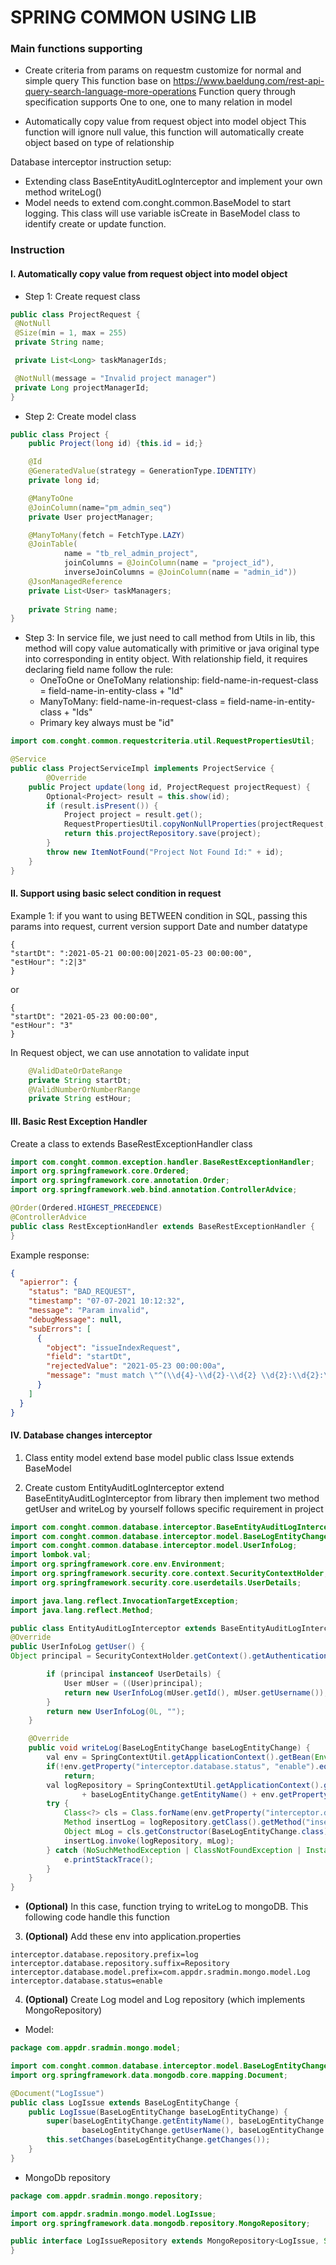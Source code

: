 # SPRING COMMON USING LIB

### Main functions supporting
- Create criteria from params on requestm customize for normal and simple query
This function base on https://www.baeldung.com/rest-api-query-search-language-more-operations
Function query through specification supports One to one, one to many relation in model

- Automatically copy value from request object into model object
This function will ignore null value, this function will automatically create object based on type of relationship
  
Database interceptor instruction setup:
- Extending class BaseEntityAuditLogInterceptor and implement your own method writeLog()
- Model needs to extend com.conght.common.BaseModel to start logging. This class will use variable
isCreate in BaseModel class to identify create or update function. 

### Instruction 
#### I. Automatically copy value from request object into model object
- Step 1: Create request class
```Java
public class ProjectRequest {
 @NotNull
 @Size(min = 1, max = 255)
 private String name;

 private List<Long> taskManagerIds;

 @NotNull(message = "Invalid project manager")
 private Long projectManagerId;
}
```
- Step 2: Create model class
```Java
public class Project {
    public Project(long id) {this.id = id;}

    @Id
    @GeneratedValue(strategy = GenerationType.IDENTITY)
    private long id;

    @ManyToOne
    @JoinColumn(name="pm_admin_seq")
    private User projectManager;

    @ManyToMany(fetch = FetchType.LAZY)
    @JoinTable(
            name = "tb_rel_admin_project",
            joinColumns = @JoinColumn(name = "project_id"),
            inverseJoinColumns = @JoinColumn(name = "admin_id"))
    @JsonManagedReference
    private List<User> taskManagers;
    
    private String name;
}
```
- Step 3: In service file, we just need to call method from Utils in lib, this method will copy value automatically with primitive or java original type into corresponding in 
entity object. With relationship field, it requires declaring field name follow the rule:
  + OneToOne or OneToMany relationship: field-name-in-request-class = field-name-in-entity-class + "Id"
  + ManyToMany: field-name-in-request-class = field-name-in-entity-class + "Ids"
  + Primary key always must be "id"
```Java
import com.conght.common.requestcriteria.util.RequestPropertiesUtil;

@Service
public class ProjectServiceImpl implements ProjectService {
        @Override
    public Project update(long id, ProjectRequest projectRequest) {
        Optional<Project> result = this.show(id);
        if (result.isPresent()) {
            Project project = result.get();
            RequestPropertiesUtil.copyNonNullProperties(projectRequest, project);
            return this.projectRepository.save(project);
        }
        throw new ItemNotFound("Project Not Found Id:" + id);
    }
}
```

#### II. Support using basic select condition in request 
Example 1: if you want to using BETWEEN condition in SQL, passing this params into request, current version support 
Date and number datatype
```
{
"startDt": ":2021-05-21 00:00:00|2021-05-23 00:00:00",
"estHour": ":2|3"
}
```
or
```
{
"startDt": "2021-05-23 00:00:00",
"estHour": "3"
}
```

In Request object, we can use annotation to validate input
```java
    @ValidDateOrDateRange
    private String startDt;
    @ValidNumberOrNumberRange
    private String estHour;
```

#### III. Basic Rest Exception Handler
Create a class to extends BaseRestExceptionHandler class
```java
import com.conght.common.exception.handler.BaseRestExceptionHandler;
import org.springframework.core.Ordered;
import org.springframework.core.annotation.Order;
import org.springframework.web.bind.annotation.ControllerAdvice;

@Order(Ordered.HIGHEST_PRECEDENCE)
@ControllerAdvice
public class RestExceptionHandler extends BaseRestExceptionHandler {
}
```
Example response:
```json
{
  "apierror": {
    "status": "BAD_REQUEST",
    "timestamp": "07-07-2021 10:12:32",
    "message": "Param invalid",
    "debugMessage": null,
    "subErrors": [
      {
        "object": "issueIndexRequest",
        "field": "startDt",
        "rejectedValue": "2021-05-23 00:00:00a",
        "message": "must match \"^(\\d{4}-\\d{2}-\\d{2} \\d{2}:\\d{2}:\\d{2})$|^:(\\d{4}-\\d{2}-\\d{2} \\d{2}:\\d{2}:\\d{2})\\|(\\d{4}-\\d{2}-\\d{2} \\d{2}:\\d{2}:\\d{2})$\""
      }
    ]
  }
}
```

#### IV. Database changes interceptor 
1. Class entity model extend base model
   public class Issue extends BaseModel 
   
2. Create custom EntityAuditLogInterceptor extend BaseEntityAuditLogInterceptor from library then
implement two method getUser and writeLog by yourself follows specific requirement in project

```java
import com.conght.common.database.interceptor.BaseEntityAuditLogInterceptor;
import com.conght.common.database.interceptor.model.BaseLogEntityChange;
import com.conght.common.database.interceptor.model.UserInfoLog;
import lombok.val;
import org.springframework.core.env.Environment;
import org.springframework.security.core.context.SecurityContextHolder;
import org.springframework.security.core.userdetails.UserDetails;

import java.lang.reflect.InvocationTargetException;
import java.lang.reflect.Method;

public class EntityAuditLogInterceptor extends BaseEntityAuditLogInterceptor {
@Override
public UserInfoLog getUser() {
Object principal = SecurityContextHolder.getContext().getAuthentication().getPrincipal();

        if (principal instanceof UserDetails) {
            User mUser = ((User)principal);
            return new UserInfoLog(mUser.getId(), mUser.getUsername());
        }
        return new UserInfoLog(0L, "");
    }

    @Override
    public void writeLog(BaseLogEntityChange baseLogEntityChange) {
        val env = SpringContextUtil.getApplicationContext().getBean(Environment.class);
        if(!env.getProperty("interceptor.database.status", "enable").equals("enable"))
            return;
        val logRepository = SpringContextUtil.getApplicationContext().getBean(env.getProperty("interceptor.database.repository.prefix", "log")
                + baseLogEntityChange.getEntityName() + env.getProperty("interceptor.database.repository.suffix", "Repository"));
        try {
            Class<?> cls = Class.forName(env.getProperty("interceptor.database.model.prefix", "Log") + baseLogEntityChange.getEntityName());
            Method insertLog = logRepository.getClass().getMethod("insert", Object.class);
            Object mLog = cls.getConstructor(BaseLogEntityChange.class).newInstance(baseLogEntityChange);
            insertLog.invoke(logRepository, mLog);
        } catch (NoSuchMethodException | ClassNotFoundException | InstantiationException | IllegalAccessException | InvocationTargetException e) {
            e.printStackTrace();
        }
    }
}
```

   + **(Optional)** In this case, function trying to writeLog to mongoDB. This following code handle this function
    
3. **(Optional)** Add these env into application.properties
```properties
interceptor.database.repository.prefix=log
interceptor.database.repository.suffix=Repository
interceptor.database.model.prefix=com.appdr.sradmin.mongo.model.Log
interceptor.database.status=enable
```
4. **(Optional)** Create Log model and Log repository (which implements MongoRepository)
+ Model:
```java
package com.appdr.sradmin.mongo.model;

import com.conght.common.database.interceptor.model.BaseLogEntityChange;
import org.springframework.data.mongodb.core.mapping.Document;

@Document("LogIssue")
public class LogIssue extends BaseLogEntityChange {
    public LogIssue(BaseLogEntityChange baseLogEntityChange) {
        super(baseLogEntityChange.getEntityName(), baseLogEntityChange.getEntityId(),
                baseLogEntityChange.getUserName(), baseLogEntityChange.getUserId());
        this.setChanges(baseLogEntityChange.getChanges());
    }
}
```

+ MongoDb repository
```java
package com.appdr.sradmin.mongo.repository;

import com.appdr.sradmin.mongo.model.LogIssue;
import org.springframework.data.mongodb.repository.MongoRepository;

public interface LogIssueRepository extends MongoRepository<LogIssue, String> {
}
```